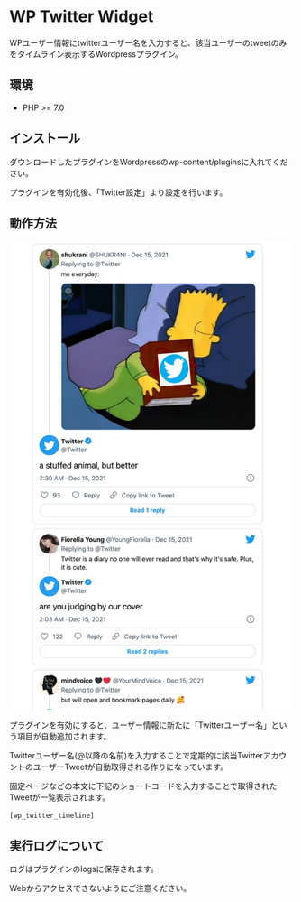 # WP Twitter Widget

WPユーザー情報にtwitterユーザー名を入力すると、該当ユーザーのtweetのみをタイムライン表示するWordpressプラグイン。

環境
----------
* PHP >= 7.0

インストール
-----------

ダウンロードしたプラグインをWordpressのwp-content/pluginsに入れてください。

プラグインを有効化後、「Twitter設定」より設定を行います。

動作方法
-------------

![](docs/sample.jpg)

プラグインを有効にすると、ユーザー情報に新たに「Twitterユーザー名」という項目が自動追加されます。

Twitterユーザー名(@以降の名前)を入力することで定期的に該当TwitterアカウントのユーザーTweetが自動取得される作りになっています。

固定ページなどの本文に下記のショートコードを入力することで取得されたTweetが一覧表示されます。

```
[wp_twitter_timeline]
```

実行ログについて
-------------

ログはプラグインのlogsに保存されます。

Webからアクセスできないようにご注意ください。